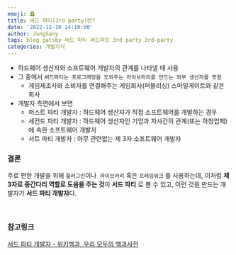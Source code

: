 ```yaml
---
emoji: 🪦
title: 써드 파티(3rd party)란?
date: '2022-12-10 14:10:00'
author: JungSany
tags: blog gatsby 써드 파티 써드파트 3rd party 3rd-party
categories: 개발지식
---
```


- 하드웨어 생산자와 소프트웨어 개발자의 관계를 나타낼 때 사용
- 그 중에서 `써드파티는 프로그래밍을 도와주는 라이브러리를 만드는 외부 생산자를 뜻함`
  - 게임제조사와 소비자를 연결해주는 게임회사(퍼블리싱) 스마일게이트와 같은 회사
- 개발자 측면에서 보면
  - 퍼스트 파티 개발자 : 하드웨어 생산자가 직접 소프트웨어를 개발하는 경우
  - 세컨드 파티 개발자 : 하드웨어 생산자인 기업과 자사간의 관계(또는 하청업체)에 속한 소프트웨어 개발자
  - 서트 파티 개발자 : 아무 관련없는 제 3자 소프트웨어 개발자

### 결론

주로 편한 개발을 위해 `플러그인`이나  `라이브러리` 혹은 `프레임워크`
를 사용하는데, 이처럼 **제 3자로 중간다리 역할로 도움을 주는 것**이 **서드 파티**
로 볼 수 있고, 이런 것을 만드는 개발자가 **서드 파티 개발자**다.

<br/>

### 참고링크

[서드 파티 개발자 - 위키백과, 우리 모두의 백과사전](https://ko.wikipedia.org/wiki/%EC%84%9C%EB%93%9C_%ED%8C%8C%ED%8B%B0_%EA%B0%9C%EB%B0%9C%EC%9E%90)

<br/>

```toc

```

